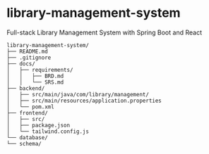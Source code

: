 # library-management-system
Full-stack Library Management System with Spring Boot and React
```
library-management-system/
├── README.md 
├── .gitignore 
├── docs/
│   ├── requirements/
│   │   ├── BRD.md 
│   │   └── SRS.md 
├── backend/ 
│   ├── src/main/java/com/library/management/
│   ├── src/main/resources/application.properties 
│   └── pom.xml 
├── frontend/ 
│   ├── src/
│   ├── package.json 
│   └── tailwind.config.js 
└── database/
└── schema/ 
```
